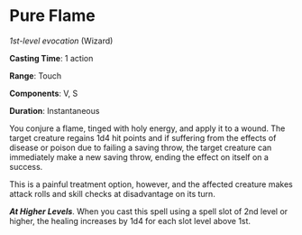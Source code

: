 # Pure Flame
*1st-level evocation* (Wizard)

**Casting Time**: 1 action

**Range**: Touch

**Components**: V, S

**Duration**: Instantaneous

You conjure a flame, tinged with holy energy, and apply it to a wound. The target creature regains 1d4 hit points and if suffering from the effects of disease or poison due to failing a saving throw, the target creature can immediately make a new saving throw, ending the effect on itself on a success.

This is a painful treatment option, however, and the affected creature makes attack rolls and skill checks at disadvantage on its turn.

***At Higher Levels***. When you cast this spell using a spell slot of 2nd level or higher, the healing increases by 1d4 for each slot level above 1st.
